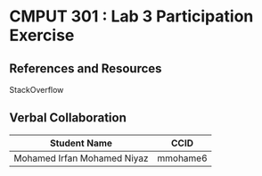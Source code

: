 # CMPUT 301 : Lab 3 Participation Exercise

## References and Resources

StackOverflow

## Verbal Collaboration

| Student Name                         | CCID      |
| ------------------------------------ | --------- |
| Mohamed Irfan Mohamed Niyaz          | mmohame6  |

